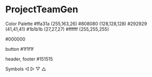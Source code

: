 # ProjectTeamGen

Color Palette
#ffa31a	(255,163,26)
#808080	(128,128,128)
#292929	(41,41,41)
#1b1b1b	(27,27,27)
#ffffff	(255,255,255)

#000000

button
#1f1f1f

header, footer
#151515

Symbols
 ◁ ▷ ▽ △